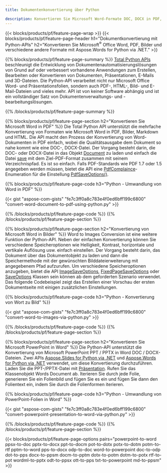 ```yaml
---
title: Dokumentenkonvertierung über Python 

description: Konvertieren Sie Microsoft Word-Formate DOC, DOCX in PDF, Bilder und mehr sowie Präsentationsfolien, E-Mail-Nachrichten und 3D-Bilder mit nur wenigen Zeilen Python-Code.
---
```


{{< blocks/products/pf/feature-page-wrap >}}
{{< blocks/products/pf/feature-page-header h1="Dokumentkonvertierung mit Python-APIs" h2="Konvertieren Sie Microsoft<sup>&reg;</sup> Office Word, PDF, Bilder und verschiedene andere Formate mit Aspose.Words for Python via .NET." >}}

{{% blocks/products/pf/feature-page-summary %}}
[Total Python APIs](https://products.aspose.com/total/python-net/) beschleunigt die Entwicklung von Dokumentenautomatisierungslösungen von Grund auf oder verbessert vorhandene Anwendungen zum Erstellen, Bearbeiten oder Konvertieren von Dokumenten, Präsentationen, E-Mails und 3D-Dateien. Die Python-API verarbeitet nicht nur Microsoft Office Word- und Präsentationsfolien, sondern auch PDF-, HTML-, Bild- und E-Mail-Dateien und vieles mehr. API ist von keiner Software abhängig und ist ein vollständiger Satz von Dokumentenverwaltungs- und -bearbeitungslösungen.

{{% /blocks/products/pf/feature-page-summary  %}}

{{% blocks/products/pf/feature-page-section  h2="Konvertieren Sie Microsoft Word in PDF" %}}
Die Total Python API unterstützt die mehrfache Konvertierung von Formaten wie Microsoft Word in PDF, Bilder, Markdown und HTML. Die API macht den Prozess der Konvertierung von Word-Dokumenten in PDF einfach, wobei die Qualitätsausgabe dem Dokument so nahe kommt wie eine DOC-, DOCX-Datei. Der Vorgang besteht darin, die DOC- oder DOCX-Datei in das Objekt [Document](https://reference.aspose.com/words/python-net/aspose.words/document/) zu laden und einfach die Datei [save](https://reference.aspose.com/words/python-net/aspose.words/document/save/) mit dem Ziel-PDF-Format zusammen mit seinem Verzeichnispfad. Es ist so einfach. Falls PDF-Standards wie PDF 1.7 oder 1.5 angegeben werden müssen, bietet die API eine [PdfComplaince](https://reference.aspose.com/words/python-net/aspose.words.saving/pdfcompliance/)-Enumeration für die Einstellung [PdfSaveOptions()](https://reference.aspose.com/words/python-net/aspose.words.saving/pdfsaveoptions/). 

{{% blocks/products/pf/feature-page-code h3="Python - Umwandlung von Word in PDF" %}}

{{< gist "aspose-com-gists" "fe7c3ff0a8c783e4f0ed6bff199c6800" "convert-word-document-to-pdf-using-python.py" >}}

{{% /blocks/products/pf/feature-page-code  %}}
{{% /blocks/products/pf/feature-page-section %}}

{{% blocks/products/pf/feature-page-section  h2="Konvertierung von Microsoft Word in Bilder" %}}
Word to Images Conversion ist eine weitere Funktion der Python-API. Neben der einfachen Konvertierung können Sie verschiedene Speicheroptionen wie Helligkeit, Kontrast, horizontale und vertikale Auflösung usw. einfach einstellen. Der Vorgang besteht darin, das Dokument über das Dokumentobjekt zu laden und dann die Speichermethode mit der gewünschten Bilddateierweiterung mit angegebenem Pfad aufzurufen. Um verschiedene Speicheroptionen anzugeben, bietet die API [ImageSaveOptions](https://reference.aspose.com/words/python-net/aspose.words.saving/imagesaveoptions/), [FixedPageSaveOptions](https://reference.aspose.com/words/python-net/aspose.words.saving/fixedpagesaveoptions/) oder [SaveOptions](https://reference.aspose.com/words/python-net/aspose.words.saving/saveoptions/) Klassen sein können ab dem geforderten Szenario verwendet. Das folgende Codebeispiel zeigt das Erstellen einer Vorschau der ersten Dokumentseite mit einigen zusätzlichen Einstellungen.

{{% blocks/products/pf/feature-page-code h3="Python - Konvertierung von Wort zu Bild" %}}

{{< gist "aspose-com-gists" "fe7c3ff0a8c783e4f0ed6bff199c6800" "convert-word-to-images-via-python.py" >}}

{{% /blocks/products/pf/feature-page-code  %}}
{{% /blocks/products/pf/feature-page-section %}}

{{% blocks/products/pf/feature-page-section  h2="Konvertieren Sie Microsoft PowerPoint in Word" %}}
Die Python-API unterstützt die Konvertierung von Microsoft PowerPoint PPT / PPTX in Word DOC / DOCX-Dateien. Zwei APIs [Aspose.Slides for Python via .NET](https://products.aspose.com/slides/python-net/) und [Aspose.Words for Python via .NET](https://products.aspose.com/words/python-net/) verwendet, um diese Konvertierung durchzuführen. Laden Sie die PPT-/PPTX-Datei mit [Präsentation](https://reference.aspose.com/slides/python-net/aspose.slides/presentation/). Rufen Sie das Klassenobjekt Words Document ab. Iterieren Sie durch jede Folie, generieren Sie ein Folienbild und fügen Sie es ein und fügen Sie dann den Folientext ein, indem Sie durch die Folienformen iterieren.

{{% blocks/products/pf/feature-page-code h3="Python - Umwandlung von PowerPoint-Folien in Word" %}}

{{< gist "aspose-com-gists" "fe7c3ff0a8c783e4f0ed6bff199c6800" "convert-powerpoint-presentation-to-word-via-python.py" >}}


{{% /blocks/products/pf/feature-page-code  %}}
{{% /blocks/products/pf/feature-page-section %}}


{{< blocks/products/pf/feature-page-options pairs="powerpoint-to-word ppsx-to-doc pptx-to-docx ppt-to-docm pot-to-dotx potx-to-dotm potm-to-rtf pptm-to-word pps-to-docx odp-to-doc word-to-powerpoint doc-to-odp dot-to-pps docx-to-ppsm docm-to-pptm dotx-to-potm dotm-to-potx rtf-to-pot wordml-to-pptx odt-to-ppsx ott-to-pps txt-to-powerpoint md-to-ppsm" >}}